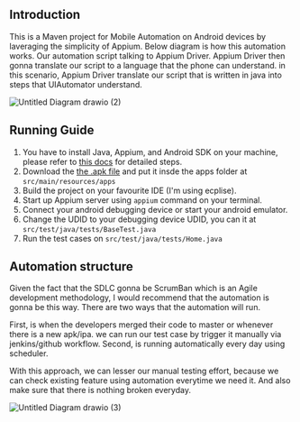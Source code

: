 ## Introduction
This is a Maven project for Mobile Automation on Android devices by laveraging the simplicity of Appium. Below diagram is how this automation works.
Our automation script talking to Appium Driver. Appium Driver then gonna translate our script to a language that the phone can understand. 
in this scenario, Appium Driver translate our script that is written in java into steps that UIAutomator understand.


![Untitled Diagram drawio (2)](https://user-images.githubusercontent.com/36224775/203794139-fb7da210-d087-4784-aa25-bca9036b8163.png)



## Running Guide
1. You have to install Java, Appium, and Android SDK on your machine, please refer to <a href="https://support.smartbear.com/testcomplete/docs/app-testing/mobile/device-cloud/configure-appium/android-on-windows.html" target="_blank">this docs</a> for detailed steps.
2. Download the <a href="https://github.com/flutter/gallery/releases/download/v2.9.2/flutter_gallery_Android.apk" target="_blank"> the .apk file</a> and put it insde the apps folder at ``` src/main/resources/apps ```
3. Build the project on your favourite IDE (I'm using ecplise).
4. Start up Appium server using ``` appium ``` command on your terminal.
5. Connect your android debugging device or start your android emulator.
6. Change the UDID to your debugging device UDID, you can it at ```src/test/java/tests/BaseTest.java```
7. Run the test cases on ```src/test/java/tests/Home.java```

## Automation structure
Given the fact that the SDLC gonna be ScrumBan which is an Agile development methodology, I would recommend that the automation is gonna be this way.
There are two ways that the automation will run.

First, is when the developers merged their code to master or whenever there is a new apk/ipa. we can run our test case by trigger it manually via jenkins/github workflow.
Second, is running automatically every day using scheduler.

With this approach, we can lesser our manual testing effort, because we can check existing feature using automation everytime we need it. And also make sure that there is nothing broken everyday.


![Untitled Diagram drawio (3)](https://user-images.githubusercontent.com/36224775/203802624-3a3b299f-1d05-4faa-acd4-4fd4ec7b3f5b.png)
